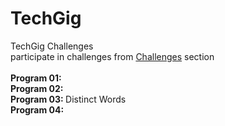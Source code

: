 # TechGig
TechGig Challenges
<br/>
participate in challenges from [Challenges](https://www.techgig.com/challenge) section
<br/>
<br/> <b> Program 01: </b> 
<br/> <b> Program 02: </b> 
<br/> <b> Program 03: </b> Distinct Words
<br/> <b> Program 04: </b> 
